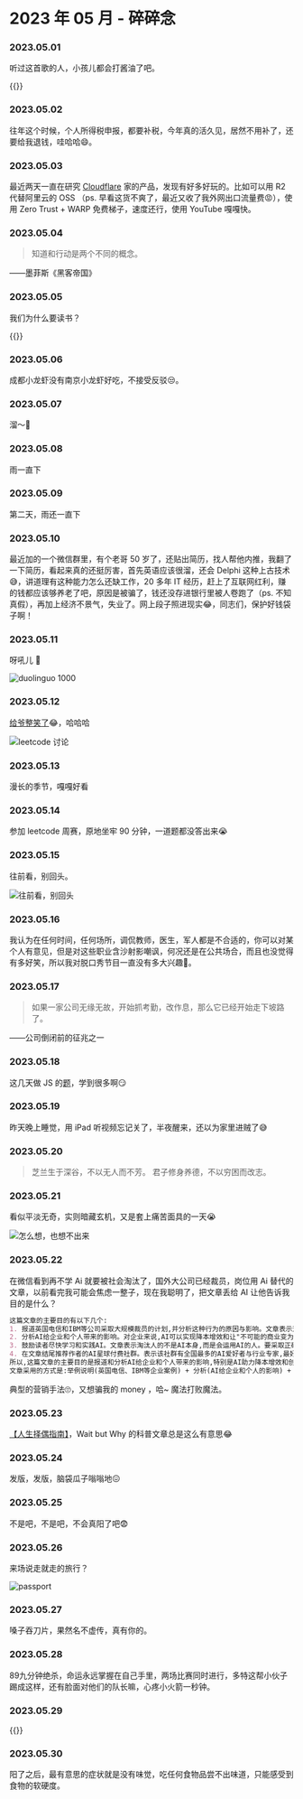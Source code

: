 # 2023 年 05 月 - 碎碎念


### 2023.05.01
听过这首歌的人，小孩儿都会打酱油了吧。

{{<youtube M2MofcPjonU>}}

### 2023.05.02
往年这个时候，个人所得税申报，都要补税，今年真的活久见，居然不用补了，还要给我退钱，哇哈哈😄。

### 2023.05.03
最近两天一直在研究 [Cloudflare](https://www.cloudflare.com/) 家的产品，发现有好多好玩的。比如可以用 R2 代替阿里云的 OSS （ps. 早看这货不爽了，最近又收了我外网出口流量费😡），使用 Zero Trust + WARP 免费梯子，速度还行，使用 YouTube 嘎嘎快。

### 2023.05.04

> 知道和行动是两个不同的概念。

——墨菲斯《黑客帝国》

### 2023.05.05
我们为什么要读书？

{{<bilibili BV1BK411L7DJ>}}

### 2023.05.06
成都小龙虾没有南京小龙虾好吃，不接受反驳😒。

### 2023.05.07
溜～👀

### 2023.05.08
雨一直下

### 2023.05.09
第二天，雨还一直下

### 2023.05.10
最近加的一个微信群里，有个老哥 50 岁了，还贴出简历，找人帮他内推，我翻了一下简历，看起来真的还挺厉害，首先英语应该很溜，还会 Delphi 这种上古技术😅，讲道理有这种能力怎么还缺工作，20 多年 IT 经历，赶上了互联网红利，赚的钱都应该够养老了吧，原因是被骗了，钱还没存进银行里被人卷跑了（ps. 不知真假），再加上经济不景气，失业了。网上段子照进现实😂，同志们，保护好钱袋子啊！

### 2023.05.11
呀吼儿 🚀

![duolinguo 1000](https://miasanmia.oss-cn-beijing.aliyuncs.com/picture/2023/05/11/f8ea7248-08a4-48d6-9b38-df2eb1458808.jpg)

### 2023.05.12
[给爷整笑了](https://leetcode.cn/problems/lwyVBB/comments/)😂，哈哈哈

![leetcode 讨论](https://miasanmia.oss-cn-beijing.aliyuncs.com/picture/2023/05/12/ccbaec7d-f604-42a0-aca5-a2402b042848.png)

### 2023.05.13
漫长的季节，嘎嘎好看

### 2023.05.14
参加 leetcode 周赛，原地坐牢 90 分钟，一道题都没答出来😭

### 2023.05.15
往前看，别回头。

![往前看，别回头](https://miasanmia.oss-cn-beijing.aliyuncs.com/picture/2023/05/15/2770d816d9d82d42660482f797144dd2.jpg)

### 2023.05.16
我认为在任何时间，任何场所，调侃教师，医生，军人都是不合适的，你可以对某个人有意见，但是对这些职业含沙射影嘲讽，何况还是在公共场合，而且也没觉得有多好笑，所以我对脱口秀节目一直没有多大兴趣🥲。

### 2023.05.17
> 如果一家公司无缘无故，开始抓考勤，改作息，那么它已经开始走下坡路了。

——公司倒闭前的征兆之一

### 2023.05.18
这几天做 JS 的[题](https://leetcode.cn/circle/discuss/jE87x7/)，学到很多啊😏

### 2023.05.19
昨天晚上睡觉，用 iPad 听视频忘记关了，半夜醒来，还以为家里进贼了😅

### 2023.05.20
> 芝兰生于深谷，不以无人而不芳。
> 君子修身养德，不以穷困而改志。

### 2023.05.21
看似平淡无奇，实则暗藏玄机，又是套上痛苦面具的一天😭

![怎么想，也想不出来](https://miasanmia.oss-cn-beijing.aliyuncs.com/picture/2023/05/21/ea9fb416034a0824e2eea3c1e312c039.png)

### 2023.05.22
在微信看到再不学 Ai 就要被社会淘汰了，国外大公司已经裁员，岗位用 Ai 替代的文章，以前看完我可能会焦虑一整子，现在我聪明了，把文章丢给 AI 让他告诉我目的是什么？
```md
这篇文章的主要目的有以下几个:
1. 报道英国电信和IBM等公司采取大规模裁员的计划,并分析这种行为的原因与影响。文章表示这主要是因为这些企业采用了AI和数字化技术,实现了降本增效,所以进行了裁员。
2. 分析AI给企业和个人带来的影响。对企业来说,AI可以实现降本增效和让"不可能的商业变为可能"。对个人来说,掌握AI可以成为"超级个体",提高工作效率和创造新的商业机会。
3. 鼓励读者尽快学习和实践AI。文章表示淘汰人的不是AI本身,而是会运用AI的人。要采取正确的选择,需要尽快学习和实践AI。
4. 在文章结尾推荐作者的AI星球付费社群。表示该社群有全国最多的AI爱好者与行业专家,最好的课程内容,并且新加入者有三天的退款期。
所以,这篇文章的主要目的是报道和分析AI给企业和个人带来的影响,特别是AI助力降本增效和创新商业模式方面,鼓励读者学习AI以应对这种影响并抓住机会;以及推广作者自己的AI学习社群。
文章采用的方式是:举例说明(英国电信、IBM等企业案例) + 分析(AI给企业和个人的影响) + 建议(学习AI) + 推广(AI星球),这是一种比较典型的内容营销手法。
```
典型的营销手法🙄，又想骗我的 money ，哈~ 魔法打败魔法。

### 2023.05.23
[【人生择偶指南】](https://mp.weixin.qq.com/s/6T3lS81tnkTIlkiPR-I5GA)，Wait but Why 的科普文章总是这么有意思😂

### 2023.05.24
发版，发版，脑袋瓜子嗡嗡地😖

### 2023.05.25
不是吧，不是吧，不会真阳了吧😨

### 2023.05.26
来场说走就走的旅行？

![passport](https://miasanmia.oss-cn-beijing.aliyuncs.com/picture/2023/05/27/2eea5e8797a66ac2c79e7b77458fd1b3.jpg)

### 2023.05.27
嗓子吞刀片，果然名不虚传，真有你的。

### 2023.05.28
89九分钟绝杀，命运永远掌握在自己手里，两场比赛同时进行，多特这帮小伙子踢成这样，还有脸面对他们的队长嘛，心疼小火箭一秒钟。

### 2023.05.29
{{<youtube vMnQDhnGiqM>}}

### 2023.05.30
阳了之后，最有意思的症状就是没有味觉，吃任何食物品尝不出味道，只能感受到食物的软硬度。

